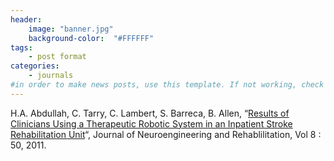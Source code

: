 ```yaml
---
header:
    image: "banner.jpg"
    background-color:  "#FFFFFF"
tags:
    - post format
categories:
    - journals
#in order to make news posts, use this template. If not working, check that categories is equal to journals, not Journals
---
```



<p>H.A. Abdullah, C. Tarry, C. Lambert, S. Barreca, B. Allen, &#8220;<a href="http://jneuroengrehab.biomedcentral.com/articles/10.1186/1743-0003-8-50">Results of Clinicians Using a Therapeutic Robotic System in an Inpatient Stroke Rehabilitation Unit</a>&#8220;, Journal of Neuroengineering and Rehablilitation, Vol 8 : 50, 2011.</p>
